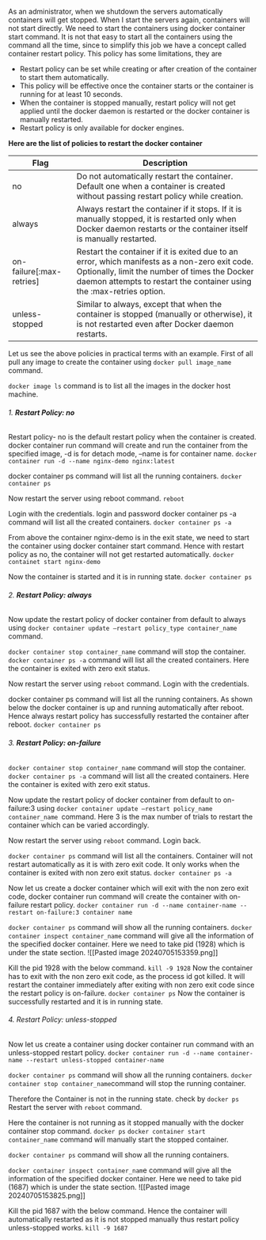 As an administrator, when we shutdown the servers automatically containers will get stopped. When I start the servers again, containers will not start directly. We need to start the containers using docker container start command. It is not that easy to start all the containers using the command all the time, since to simplify this job we have a concept called container restart policy. 
This policy has some limitations, they are 
- Restart policy can be set while creating or after creation of the container to start them automatically.
- This policy will be effective once the container starts or the container is running for at least 10 seconds.
- When the container is stopped manually, restart policy will not get applied until the docker daemon is restarted or the docker container is manually restarted.
- Restart policy is only available for docker engines.

**Here are the list of policies to restart the docker container**

| Flag                     | Description                                                                                                                                                                                                              |
| ------------------------ | ------------------------------------------------------------------------------------------------------------------------------------------------------------------------------------------------------------------------ |
| no                       | Do not automatically restart the container. <br>Default one when a container is created without passing restart policy while creation.                                                                                   |
| always                   | Always restart the container if it stops. If it is manually stopped, it is restarted only when Docker daemon restarts or the container itself is manually restarted.                                                     |
| on-failure[:max-retries] | Restart the container if it is exited due to an error, which manifests as a non-zero exit code. Optionally, limit the number of times the Docker daemon attempts to restart the container using the :max-retries option. |
| unless-stopped           | Similar to always, except that when the container is stopped (manually or otherwise), it is not restarted even after Docker daemon restarts.                                                                             |
Let us see the above policies in practical terms with an example.
First of all pull any image to create the container using `docker pull image_name` command.

`docker image ls` command is to list all the images in the docker host machine.

###### 1. **Restart Policy: no**
Restart policy- no is the default restart policy when the container is created.
docker container run command will create and run the container from the specified image, -d is for detach mode, –name is for container name. 
`docker container run -d --name nginx-demo nginx:latest`

docker container ps command will list all the running containers.
`docker container ps`

Now restart the server using reboot command.
`reboot`

Login with the credentials. login and password
docker container ps -a command will list all the created containers.
`docker container ps -a`

From above the container nginx-demo is in the exit state, we need to start the container using docker container start command. Hence with restart policy as no, the container will not get restarted automatically. 
`docker containet start nginx-demo`

Now the container is started and it is in running state. 
`docker container ps`
###### 2. **Restart Policy: always**
Now update the restart policy of  docker container from default to always using `docker container update –restart policy_type container_name` command.

`docker container stop container_name` command will stop the container.
`docker container ps -a` command will list all the created containers. Here the container is exited with zero exit status.

Now restart the server using `reboot` command.
Login with the credentials. 

docker container ps command will list all the running containers. As shown below the docker container is up and running automatically after reboot. Hence always restart policy has successfully restarted the container after reboot. 
`docker container ps`

###### 3. **Restart Policy: on-failure**
`docker container stop container_name` command will stop the container.
`docker container ps -a` command will list all the created containers. Here the container is exited with zero exit status.

Now update the restart policy of  docker container from default to on-failure:3 using `docker container update –restart policy_name container_name `command. Here 3 is the max number of trials to restart the container which can be varied accordingly.

Now restart the server using `reboot` command. Login back.

`docker container ps` command will list all the containers. Container  will not restart automatically as it is with zero exit code. It only  works when the container is exited with non zero exit status. 
`docker container ps -a`

Now let us create a docker container which will exit with the non zero exit code, docker container run command will create the container with on-failure restart policy.
`docker container run -d --name container-name --restart on-failure:3 container name`

`docker container ps` command will show all the running containers.
`docker container inspect container_name` command will give all the information of the specified docker container. Here we need to take pid (1928) which is under the state section.
![[Pasted image 20240705153359.png]]

Kill the pid 1928 with the below command. `kill -9 1928`
Now the container has to exit with the non zero exit code, as the process id got killed. 
It will restart the container immediately after exiting with non zero exit code since the restart policy is on-failure.
`docker container ps`
Now the container is successfully restarted and it is in running state.
###### 4. Restart Policy: unless-stopped
Now let us create a container using  docker container run command with an unless-stopped restart policy.
 `docker container run -d --name container-name --restart unless-stopped container-name`

`docker container ps` command will show all the running containers.
`docker container stop container_name`command will stop the running container.
 
Therefore the Container is not in the running state. check by `docker ps`
Restart the server with `reboot` command.
 
Here the container is not running as it stopped manually with the docker container stop command. `docker ps`
`docker container start container_name` command will manually start the stopped container.
 
`docker container ps` command will show all the running containers.
 
`docker container inspect container_nam`e command will give all the information of the specified docker container. Here we need to take pid (1687) which is under the state section.
![[Pasted image 20240705153825.png]]

Kill the pid 1687 with the below command. Hence the container will automatically restarted as it is not stopped manually thus restart policy unless-stopped works.
 `kill -9 1687`












